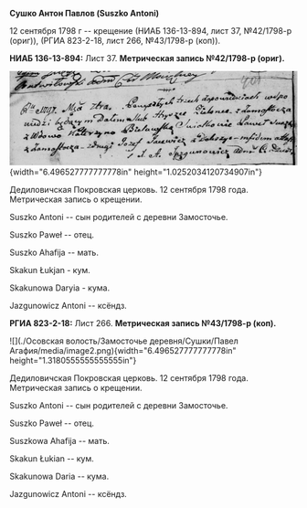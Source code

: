 **Сушко Антон Павлов (Suszko Antoni)**

12 сентября 1798 г -- крещение (НИАБ 136-13-894, лист 37, №42/1798-р
(ориг)), (РГИА 823-2-18, лист 266, №43/1798-р (коп)).

**НИАБ 136-13-894:** Лист 37. **Метрическая запись №42/1798-р (ориг).**

![](./media/3a30c3b70d8fe3852c1141bcf71cad38116f607f.png){width="6.496527777777778in"
height="1.0252034120734907in"}

Дедиловичская Покровская церковь. 12 сентября 1798 года. Метрическая
запись о крещении.

Suszko Antoni -- сын родителей с деревни Замосточье.

Suszko Paweł -- отец.

Suszko Ahafija -- мать.

Skakun Łukjan - кум.

Skakunowa Daryia - кума.

Jazgunowicz Antoni -- ксёндз.

**РГИА 823-2-18:** Лист 266. **Метрическая запись №43/1798-р (коп).**

![](./Осовская волость/Замосточье деревня/Сушки/Павел Агафия/media/image2.png){width="6.496527777777778in"
height="1.3180555555555555in"}

Дедиловичская Покровская церковь. 12 сентября 1798 года. Метрическая
запись о крещении.

Suszko Antoni -- сын родителей с деревни Замосточье.

Suszko Paweł -- отец.

Suszkowa Ahafija -- мать.

Skakun Łukian -- кум.

Skakunowa Daria -- кума.

Jazgunowicz Antoni -- ксёндз.

